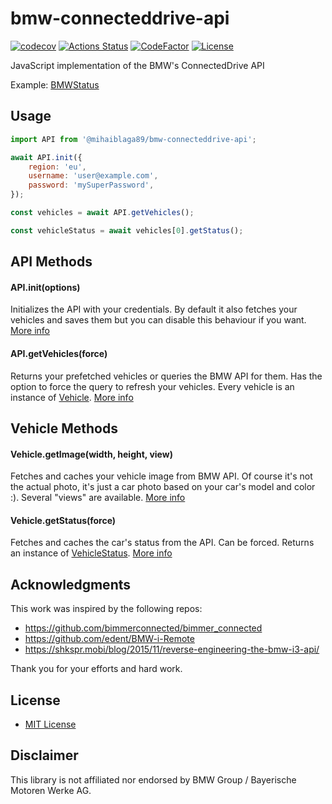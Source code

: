 # bmw-connecteddrive-api

[![codecov](https://codecov.io/gh/mihaiblaga89/bmw-connecteddrive-api/branch/master/graph/badge.svg)](https://codecov.io/gh/mihaiblaga89/bmw-connecteddrive-api)
[![Actions Status](https://github.com/mihaiblaga89/bmw-connecteddrive-api/workflows/tests/badge.svg)](https://github.com/mihaiblaga89/bmw-connecteddrive-api/actions)
[![CodeFactor](https://www.codefactor.io/repository/github/mihaiblaga89/bmw-connecteddrive-api/badge/master)](https://www.codefactor.io/repository/github/mihaiblaga89/bmw-connecteddrive-api/overview/master)
[![License](https://img.shields.io/npm/l/@mihaiblaga89/bmw-connecteddrive-api)](https://github.com/mihaiblaga89/bmw-connecteddrive-api/blob/master/LICENSE)

JavaScript implementation of the BMW's ConnectedDrive API

Example: [BMWStatus](https://github.com/mihaiblaga89/bmw-status-app)

## Usage

```javascript
import API from '@mihaiblaga89/bmw-connecteddrive-api';

await API.init({
    region: 'eu',
    username: 'user@example.com',
    password: 'mySuperPassword',
});

const vehicles = await API.getVehicles();

const vehicleStatus = await vehicles[0].getStatus();
```

## API Methods

#### API.init(options)

Initializes the API with your credentials. By default it also fetches your vehicles and saves them but you can disable this behaviour if you want. [More info](https://bmwapi.mihaiblaga.dev/?api#API#init)

#### API.getVehicles(force)

Returns your prefetched vehicles or queries the BMW API for them. Has the option to force the query to refresh your vehicles. Every vehicle is an instance of [Vehicle](https://bmwapi.mihaiblaga.dev/?api#Vehicle). [More info](https://bmwapi.mihaiblaga.dev/?api#API#getVehicles)

## Vehicle Methods

#### Vehicle.getImage(width, height, view)

Fetches and caches your vehicle image from BMW API. Of course it's not the actual photo, it's just a car photo based on your car's model and color :). Several "views" are available. [More info](https://bmwapi.mihaiblaga.dev/?api#Vehicle#getImage)

#### Vehicle.getStatus(force)

Fetches and caches the car's status from the API. Can be forced. Returns an instance of [VehicleStatus](https://bmwapi.mihaiblaga.dev/?api#VehicleStatus). [More info](https://bmwapi.mihaiblaga.dev/?api#Vehicle#getStatus)

## Acknowledgments

This work was inspired by the following repos:

-   https://github.com/bimmerconnected/bimmer_connected
-   https://github.com/edent/BMW-i-Remote
-   https://shkspr.mobi/blog/2015/11/reverse-engineering-the-bmw-i3-api/

Thank you for your efforts and hard work.

## License

-   [MIT License](https://github.com/mihaiblaga89/bmw-connecteddrive-api/blob/master/LICENSE)

## Disclaimer

This library is not affiliated nor endorsed by BMW Group / Bayerische Motoren Werke AG.

